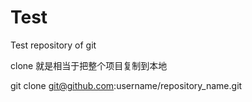 # Test
Test repository of git

clone 就是相当于把整个项目复制到本地

git clone git@github.com:username/repository_name.git
